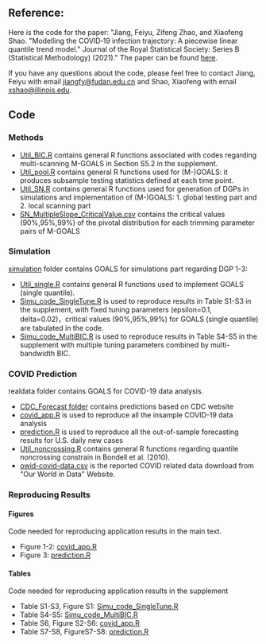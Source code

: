 ## Reference: 
Here is the code for the paper: "Jiang, Feiyu, Zifeng Zhao, and Xiaofeng Shao. "Modelling the COVID‐19 infection trajectory: A piecewise linear quantile trend model." Journal of the Royal Statistical Society: Series B (Statistical Methodology) (2021)." The paper can be found [here](https://rss.org.uk/RSS/media/File-library/Events/Discussion%20meetings/Jiang-et-al-_JRSSB_discussion-paper_16-Jul-21.pdf).

If you have any questions about the code, please feel free to contact Jiang, Feiyu with email jiangfy@fudan.edu.cn and Shao, Xiaofeng with email xshao@illinois.edu.

## Code

### Methods

- [Util_BIC.R](methods/Util_BIC.R)          contains general R functions associated with codes regarding multi-scanning M-GOALS in Section S5.2 in the supplement.
- [Util_pool.R](methods/Util_pool.R)         contains general R functions used for (M-)GOALS: it produces subsample testing statistics defined at each time point. 
- [Util_SN.R](methods/Util_SN.R)           contains general R functions used for generation of DGPs in simulations and implementation of (M-)GOALS: 1. global testing part and 2. local scanning part
- [SN_MultipleSlope_CriticalValue.csv](SN_MultipleSlope_CriticalValue.csv)           contains the critical values (90%,95%,99%) of the pivotal distribution for each trimming parameter pairs of M-GOALS

### Simulation
[simulation](simulation) folder contains GOALS for simulations part regarding DGP 1-3:
- [Util_single.R](simulation/Util_single.R)                        contains general R functions used to implement GOALS (single quantile). 
- [Simu_code_SingleTune.R](simulation/Simu_code_SingleTune.R)     is used to reproduce results in Table S1-S3 in the supplement, with fixed tuning parameters (epsilon=0.1, delta=0.02)，critical values (90%,95%,99%) for GOALS (single quantile) are tabulated in the code.
- [Simu_code_MultiBIC.R](simulation/Simu_code_MultiBIC.R)       is used to reproduce results in Table S4-S5 in the supplement with multiple tuning parameters combined by multi-bandwidth BIC.

### COVID Prediction
realdata folder contains GOALS for COVID-19 data analysis.
- [CDC_Forecast folder](CDC_Forecast)           contains predictions based on CDC website
- [covid_app.R](realdata/covid_app.R)                   is used to reproduce all the insample COVID-19 data analysis 
- [prediction.R](realdata/prediction.R)                  is used to reproduce all the out-of-sample forecasting results for U.S. daily new cases
- [Util_noncrossing.R](realdata/Util_noncrossing.R)	contains general R functions regarding quantile noncrossing constrain in Bondell et al. (2010).
- [owid-covid-data.csv](realdata/owid-covid-data.csv)           is the reported COVID related data download from "Our World in Data" Website.

### Reproducing Results

#### Figures
Code needed for reproducing application results in the main text.

- Figure 1-2:    [covid_app.R](realdata/covid_app.R)
- Figure 3:      [prediction.R](realdata/prediction.R)

#### Tables
Code needed for reproducing application results in the supplement

- Table S1-S3, Figure S1:     [Simu_code_SingleTune.R](simulation/Simu_code_SingleTune.R)
- Table S4-S5:                [Simu_code_MultiBIC.R](simulation/Simu_code_MultiBIC.R) 
- Table S6, Figure S2-S6:     [covid_app.R](realdata/covid_app.R)
- Table S7-S8, FigureS7-S8:   [prediction.R](realdata/prediction.R)
